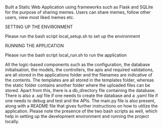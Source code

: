 Built a Static Web Application using frameworks such as Flask and SQLite for the purpose of sharing memes. Users can share memes, follow other users, view most liked memes etc.


SETTING UP THE ENVIRONMENT

Please run the bash script local_setup.sh to set up the environment


RUNNING THE APPLICATION

Please run the bash script local_run.sh to run the application



All the logic-based components such as the configuration, the database initialisation, the models, the controllers, the apis and required validations, are all stored in the applications folder and the filenames are indicative of the contents. The templates are all stored in the templates folder, whereas the static folder contains another folder where the uploaded files can be stored. Apart from this, there is a db_directory file containing the database. There is also a .sql file if one needs to create the database and a .yaml file if one needs to debug and test and the APIs. The main.py file is also present, along with a README file that gives further instructions on how to utilize the application. Please note the presence of the two bash scripts as well, which help in setting up the development environment and running the project locally.
